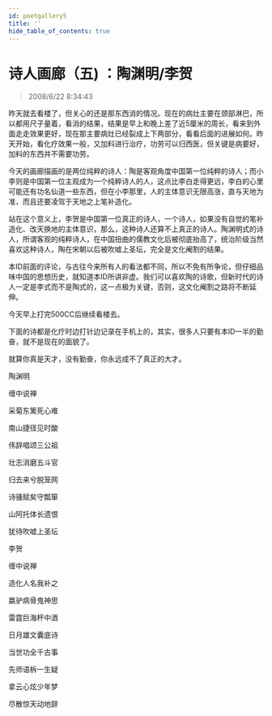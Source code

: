 ```yaml
---
id: poetgallery5
title: ''
hide_table_of_contents: true
---
```


# 诗人画廊（五) ：陶渊明/李贺

> 2008/6/22 8:34:43

<div style={{color: '#990000', fontSize: '18px', fontWeight: 'bold', textAlign: 'left', lineHeight: '180%'}}>

昨天就去看楼了，但关心的还是那东西消的情况。现在的病灶主要在颈部淋巴，所以都用尺子量着，看消的结果，结果是早上和晚上差了近5厘米的周长，看来到外面走走效果更好，现在那主要病灶已经裂成上下两部分，看看后面的进展如何。昨天开始，看化疗效果一般，又加料进行治疗，功劳可以归西医，但关键是病要好，加料的东西并不需要功劳。

</div>

<div style={{color: '#CC0000', fontSize: '20px', fontWeight: 'bold', textAlign: 'left', lineHeight: '180%'}}>


今天的画廊描画的是两位纯粹的诗人：陶是客观角度中国第一位纯粹的诗人；而小李则是中国第一位主观成为一个纯粹诗人的人，这点比李白走得更远，李白的心里可能还有功名仙道一些东西，但在小李那里，人的主体意识无限高涨，直与天地为准，而且还要凌驾于天地之上笔补造化。

 

站在这个意义上，李贺是中国第一位真正的诗人，一个诗人，如果没有自觉的笔补造化、改天换地的主体意识，那么，这种诗人还算不上真正的诗人。陶渊明式的诗人，所谓客观的纯粹诗人，在中国扭曲的儒教文化后被彻底抬高了，统治阶级当然喜欢这种诗人，陶在宋朝以后被吹嘘上圣坛，完全是文化阉割的结果。

 

本ID前面的评论，与古往今来所有人的看法都不同，所以不免有所争论，但仔细品味中国的思想历史，就知道本ID所讲非虚。我们可以喜欢陶的诗歌，但新时代的诗人一定是李式而不是陶式的，这一点极为关键，否则，这文化阉割之路将不断延伸。

</div>

<div style={{color: '#990000', fontSize: '18px', fontWeight: 'bold', textAlign: 'left', lineHeight: '180%'}}>

今天早上打完500CC后继续看楼去。

 

下面的诗都是化疗时边打针边记录在手机上的，其实，很多人只要有本ID一半的勤奋，就不是现在的面貌了。

 

就算你真是天才，没有勤奋，你永远成不了真正的大才。

</div>

 
<div style={{color:'#FF0000', fontSize: '56px', fontWeight: 'bold', textAlign: 'center', lineHeight: '150%', marginTop: '50px'}}>

陶渊明
</div>

 
<div style={{color:'#FF0000', fontSize: '32px', fontWeight: 'bold', textAlign: 'center', lineHeight: '250%'}}>

缠中说禅
</div>

 
<div style={{color:'#FF0000', fontSize: '32px', fontWeight: 'bold', textAlign: 'center', lineHeight: '100%'}}>

采菊东篱死心难

南山捷径见时酸

伟辞唱颂三公祖

壮志消磨五斗官

归去来兮脱笼网

诗骚赋矣守瓢箪

山阿托体长遗恨

犹待吹嘘上圣坛

</div>

 
<div style={{color:'#FF0000', fontSize: '56px', fontWeight: 'bold', textAlign: 'center', lineHeight: '150%', marginTop: '50px'}}>

李贺
</div>

 
<div style={{color:'#FF0000', fontSize: '32px', fontWeight: 'bold', textAlign: 'center', lineHeight: '250%'}}>

缠中说禅
</div>

 
<div style={{color:'#FF0000', fontSize: '32px', fontWeight: 'bold', textAlign: 'center', lineHeight: '100%'}}>

造化人名我补之

嬴驴病骨鬼神思

雷霆巨海杯中酒

日月雄文囊底诗

当世功全千古事

先师语柝一生疑

拿云心炫少年梦

尽散惊天动地辞
</div>